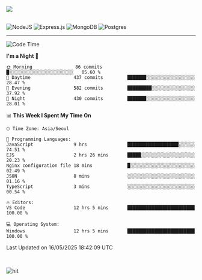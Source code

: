 ![](https://github-readme-stats.vercel.app/api?username=hqnseung&theme=dark&show_icons=true&hide_border=false&include_all_commits=false&count_private=true) <br/><br/>

![NodeJS](https://img.shields.io/badge/node.js-6DA55F?style=for-the-badge&logo=node.js&logoColor=white) 
![Express.js](https://img.shields.io/badge/express.js-%23404d59.svg?style=for-the-badge&logo=express&logoColor=%2361DAFB) ![MongoDB](https://img.shields.io/badge/MongoDB-%234ea94b.svg?style=for-the-badge&logo=mongodb&logoColor=white) ![Postgres](https://img.shields.io/badge/postgres-%23316192.svg?style=for-the-badge&logo=postgresql&logoColor=white)

---


<!--START_SECTION:waka-->
![Code Time](http://img.shields.io/badge/Code%20Time-365%20hrs%2054%20mins-blue)

**I'm a Night 🦉** 

```text
🌞 Morning                86 commits          █░░░░░░░░░░░░░░░░░░░░░░░░   05.60 % 
🌆 Daytime                437 commits         ███████░░░░░░░░░░░░░░░░░░   28.47 % 
🌃 Evening                582 commits         █████████░░░░░░░░░░░░░░░░   37.92 % 
🌙 Night                  430 commits         ███████░░░░░░░░░░░░░░░░░░   28.01 % 
```


📊 **This Week I Spent My Time On** 

```text
🕑︎ Time Zone: Asia/Seoul

💬 Programming Languages: 
JavaScript               9 hrs               ███████████████████░░░░░░   74.51 % 
EJS                      2 hrs 26 mins       █████░░░░░░░░░░░░░░░░░░░░   20.23 % 
Nginx configuration file 18 mins             █░░░░░░░░░░░░░░░░░░░░░░░░   02.49 % 
JSON                     8 mins              ░░░░░░░░░░░░░░░░░░░░░░░░░   01.16 % 
TypeScript               3 mins              ░░░░░░░░░░░░░░░░░░░░░░░░░   00.54 % 

🔥 Editors: 
VS Code                  12 hrs 5 mins       █████████████████████████   100.00 % 

💻 Operating System: 
Windows                  12 hrs 5 mins       █████████████████████████   100.00 % 
```


 Last Updated on 16/05/2025 18:42:09 UTC
<!--END_SECTION:waka-->

<br>

![hit](https://myhits.vercel.app/api/hit/https%3A%2F%2Fgithub.com%2Fhqnseung?color=green&label=hit&size=small)
